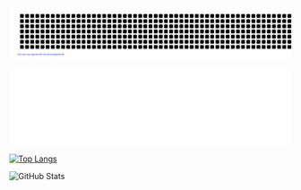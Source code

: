 ![gitartwork](gitartwork.svg)

![GitHub Metrics](metrics.svg)

[![Top Langs](https://github-readme-stats.vercel.app/api/top-langs/?username=ShotaHayashi0601&layout=compact)](https://github.com/anuraghazra/github-readme-stats)

![GitHub Stats](https://github-readme-stats.vercel.app/api?username=ShotaHayashi0601&show_icons=true&theme=tokyonight)
